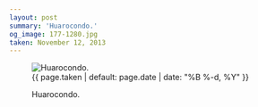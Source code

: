 ```yaml
---
layout: post
summary: 'Huarocondo.'
og_image: 177-1280.jpg
taken: November 12, 2013
---
```


<figure class="post" data-src="{{ site.assets_url }}/{{ page.og_image }}">
<img alt="Huarocondo." sizes="(min-width: 700px) 50vw, calc(100vw - 2rem)" src="{{ site.assets_url }}/177-640.jpg" srcset="{{ site.assets_url }}/177-1280.jpg 1280w, {{ site.assets_url }}/177-960.jpg 960w, {{ site.assets_url }}/177-640.jpg 640w, {{ site.assets_url }}/177-320.jpg 320w"/>
<figcaption>
<time>{{ page.taken | default: page.date | date: "%B %-d, %Y" }}</time>
<p>Huarocondo.</p>
</figcaption>
</figure>
